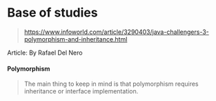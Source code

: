 # Base of studies 

> https://www.infoworld.com/article/3290403/java-challengers-3-polymorphism-and-inheritance.html

Article: By Rafael Del Nero

#### Polymorphism

> The main thing to keep in mind is that polymorphism requires inheritance or interface implementation.